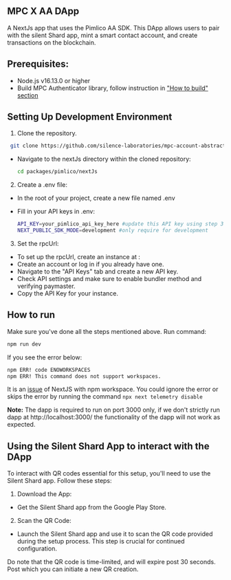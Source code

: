 ## MPC X AA DApp

A NextJs app that uses the Pimlico AA SDK. This DApp allows users to pair with the silent Shard app, mint a smart contact account, and create transactions on the blockchain.

## Prerequisites:

- Node.js v16.13.0 or higher
- Build MPC Authenticator library, follow instruction in ["How to build" section](../../mpc/README.md#how-to-build)

## Setting Up Development Environment

1. Clone the repository.

```bash
 git clone https://github.com/silence-laboratories/mpc-account-abstraction-sdk
```

- Navigate to the nextJs directory within the cloned repository:

  ```bash
  cd packages/pimlico/nextJs
  ```

2. Create a .env file:

- In the root of your project, create a new file named .env

- Fill in your API keys in .env:
  ```bash
  API_KEY=your_pimlico_api_key_here #update this API key using step 3 below
  NEXT_PUBLIC_SDK_MODE=development #only require for development
  ```

3. Set the rpcUrl:

- To set up the rpcUrl, create an instance at :
- Create an account or log in if you already have one.
- Navigate to the "API Keys" tab and create a new API key.
- Check API settings and make sure to enable bundler method and verifying paymaster.
- Copy the API Key for your instance.

## How to run

Make sure you've done all the steps mentioned above. Run command:

```sh
npm run dev
```

If you see the error below:

```sh
npm ERR! code ENOWORKSPACES
npm ERR! This command does not support workspaces.
```

It is an [issue](https://github.com/vercel/next.js/issues/47121) of NextJS with npm workspace.
You could ignore the error or skips the error by running the command `npx next telemetry disable`

**Note:** The dapp is required to run on port 3000 only, if we don't strictly run dapp at http://localhost:3000/ the functionality of the dapp will not work as expected.

## Using the Silent Shard App to interact with the DApp

To interact with QR codes essential for this setup, you'll need to use the Silent Shard app. Follow these steps:

1. Download the App:

- Get the Silent Shard app from the Google Play Store.

2. Scan the QR Code:

- Launch the Silent Shard app and use it to scan the QR code provided during the setup process. This step is crucial for continued configuration.

Do note that the QR code is time-limited, and will expire post 30 seconds. Post which you can initiate a new QR creation.
